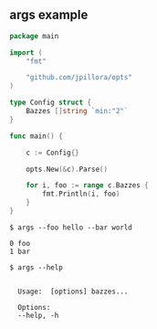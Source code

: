 ## args example

<!--tmpl,chomp,code=go:cat main.go -->
``` go 
package main

import (
	"fmt"

	"github.com/jpillora/opts"
)

type Config struct {
	Bazzes []string `min:"2"`
}

func main() {

	c := Config{}

	opts.New(&c).Parse()

	for i, foo := range c.Bazzes {
		fmt.Println(i, foo)
	}
}
```
<!--/tmpl-->

```
$ args --foo hello --bar world
```

<!--tmpl,chomp,code=plain:go run main.go foo bar -->
``` plain 
0 foo
1 bar
```
<!--/tmpl-->

```
$ args --help
```

<!--tmpl,chomp,code=plain:go run main.go --help -->
``` plain 

  Usage:  [options] bazzes...

  Options:
  --help, -h

```
<!--/tmpl-->
